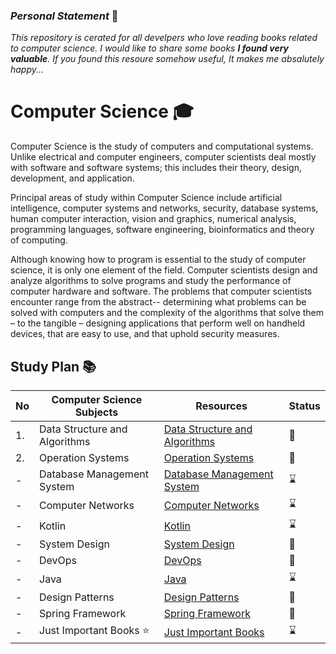 
### **_Personal Statement_**  :dart:

_This repository is cerated for all develpers who love reading books related to computer science. I would like to share some books **I found very valuable**. If you found this resoure somehow useful, It makes me absalutely happy..._

# Computer Science 🎓

Computer Science is the study of computers and computational systems. Unlike electrical and computer engineers, computer scientists deal mostly with software and software systems; this includes their theory, design, development, and application.

Principal areas of study within Computer Science include artificial intelligence, computer systems and networks, security, database systems, human computer interaction, vision and graphics, numerical analysis, programming languages, software engineering, bioinformatics and theory of computing.

Although knowing how to program is essential to the study of computer science, it is only one element of the field. Computer scientists design and analyze algorithms to solve programs and study the performance of computer hardware and software. The problems that computer scientists encounter range from the abstract-- determining what problems can be solved with computers and the complexity of the algorithms that solve them – to the tangible – designing applications that perform well on handheld devices, that are easy to use, and that uphold security measures.


## Study Plan 📚
|No|Computer Science Subjects|Resources|Status|
|--|-------------------------|---------|------|
|1.|Data Structure and Algorithms|[Data Structure and Algorithms](https://github.com/abbos0123/Algorithms-and-System-Design-FAANG)|:book:|
|2.|Operation Systems |[Operation Systems](https://github.com/abbos0123/Operation-Systems)|:book:|
|-|Database Management System|[Database Management System](https://github.com/abbos0123/Database-Management-System)|:hourglass:|
|-|Computer Networks|[Computer Networks](https://github.com/abbos0123/Computer-Networks)|:hourglass:|
|-|Kotlin|[Kotlin](https://github.com/abbos0123/Kotlin)|:hourglass:|
|-|System Design|[System Design](https://github.com/abbos0123/System-Design)|:book:|
|-|DevOps|[DevOps](https://github.com/abbos0123/DevOps)|:book:|
|-|Java|[Java](https://github.com/abbos0123/Java)|:hourglass:|
|-|Design Patterns|[Design Patterns](https://github.com/abbos0123/Design-Patterns)|:book:|
|-|Spring Framework|[Spring Framework](https://github.com/abbos0123/Spring)|:book:|
|-|Just Important Books :star:|[Just Important Books](https://github.com/abbos0123/Must-Read)|:hourglass:|
